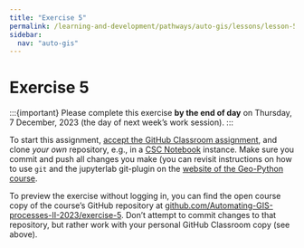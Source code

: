 ```yaml
---
title: "Exercise 5"
permalink: /learning-and-development/pathways/auto-gis/lessons/lesson-5/exercise-5/
sidebar:
  nav: "auto-gis"
---
```



# Exercise 5

:::{important}
Please complete this exercise
**by the end of day** on Thursday, 7 December, 2023
(the day of next week’s work session).
:::

To start this assignment, [accept the GitHub Classroom
assignment](https://classroom.github.com/a/75b8ksXD), and clone *your own*
repository, e.g., in a [CSC
Notebook](../../course-info/course-environment)
instance. Make sure you commit and push all changes you make (you can
revisit instructions on how to use `git` and the jupyterlab git-plugin
on the [website of the Geo-Python
course](https://geo-python-site.readthedocs.io/en/latest/lessons/L2/git-basics.html).

To preview the exercise without logging in, you can find the open course copy
of the course’s GitHub repository at
[github.com/Automating-GIS-processes-II-2023/exercise-5](https://github.com/Automating-GIS-processes-II-2023/exercise-5).
Don’t attempt to commit changes to that repository, but rather work with your
personal GitHub Classroom copy (see above).
